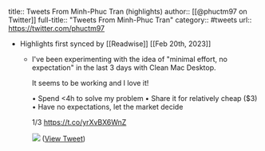 title:: Tweets From Minh-Phuc Tran (highlights)
author:: [[@phuctm97 on Twitter]]
full-title:: "Tweets From Minh-Phuc Tran"
category:: #tweets
url:: https://twitter.com/phuctm97

- Highlights first synced by [[Readwise]] [[Feb 20th, 2023]]
	- I've been experimenting with the idea of "minimal effort, no expectation" in the last 3 days with Clean Mac Desktop.
	  
	  It seems to be working and I love it!
	  
	  • Spend <4h to solve my problem
	  • Share it for relatively cheap ($3)
	  • Have no expectations, let the market decide
	  
	  1/3 https://t.co/yrXvBX6WnZ
	  
	  ![](https://pbs.twimg.com/media/FdLPGPXaEAAOEBu.jpg) ([View Tweet](https://twitter.com/phuctm97/status/1572554079712481280))
